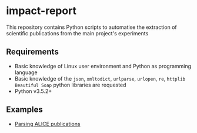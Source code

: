 # impact-report

This repository contains Python scripts to automatise the extraction of scientific publications from the main project's experiments

## Requirements

* Basic knowledge of Linux user environment and Python as programming language
* Basic knowledge of the `json`, `xmltodict`, `urlparse`, `urlopen`, `re`, `httplib` `Beautiful Soap` python libraries are requested
* Python v3.5.2+

## Examples

- [Parsing ALICE publications](libs/ALICE)
